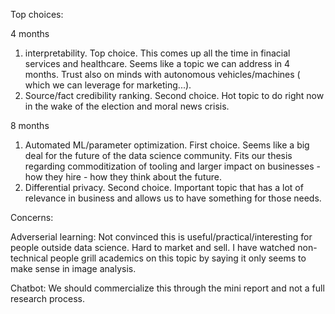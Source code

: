 Top choices:

4 months

1. interpretability. Top choice. This comes up all the time in finacial services and healthcare. Seems like a topic we can address in 4 months. Trust also on minds with autonomous vehicles/machines ( which we can leverage for marketing...).
2. Source/fact credibility ranking. Second choice. Hot topic to do right now in the wake of the election and moral news crisis. 

8 months

1. Automated ML/parameter optimization. First choice. Seems like a big deal for the future of the data science community. Fits our thesis regarding commoditization of tooling and larger impact on businesses - how they hire - how they think about the future.
2. Differential privacy. Second choice. Important topic that has a lot of relevance in business and allows us to have something for those needs.

Concerns:

Adverserial learning: Not convinced this is useful/practical/interesting for people outside data science. Hard to market and sell. I have watched non-technical people grill academics on this topic by saying it only seems to make sense in image analysis. 

Chatbot: We should commercialize this through the mini report and not a full research process.

